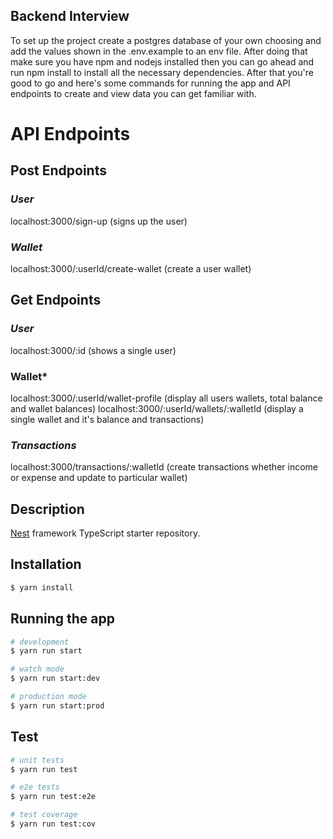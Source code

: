 ## Backend Interview

To set up the project create a postgres database of your own choosing and add the values shown in the .env.example to an env file.
After doing that make sure you have npm and nodejs installed then you can go ahead and run npm install to install all the necessary dependencies. After that you're good to go and here's some commands for running the app and API endpoints to create and view data you can get familiar with.
# API Endpoints
## Post Endpoints
### *User*
localhost:3000/sign-up (signs up the user)

### *Wallet*
localhost:3000/:userId/create-wallet (create a user wallet)


## Get Endpoints
### *User*
localhost:3000/:id (shows a single  user)

### Wallet*
localhost:3000/:userId/wallet-profile (display all users wallets, total balance and wallet balances)
localhost:3000/:userId/wallets/:walletId (display a single wallet and it's balance and transactions)

### *Transactions*
localhost:3000/transactions/:walletId (create transactions whether income or expense and update to particular wallet)

## Description
[Nest](https://github.com/nestjs/nest) framework TypeScript starter repository.

## Installation

```bash
$ yarn install
```

## Running the app

```bash
# development
$ yarn run start

# watch mode
$ yarn run start:dev

# production mode
$ yarn run start:prod
```

## Test

```bash
# unit tests
$ yarn run test

# e2e tests
$ yarn run test:e2e

# test coverage
$ yarn run test:cov